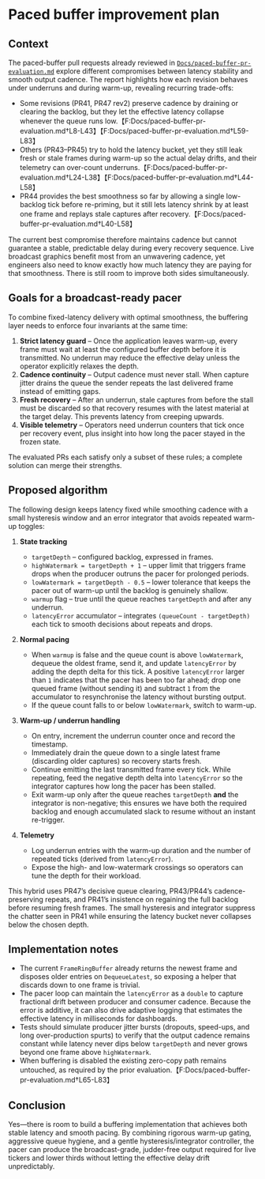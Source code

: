 # Paced buffer improvement plan

## Context

The paced-buffer pull requests already reviewed in [`Docs/paced-buffer-pr-evaluation.md`](paced-buffer-pr-evaluation.md) explore
different compromises between latency stability and smooth output cadence. The report
highlights how each revision behaves under underruns and during warm-up, revealing
recurring trade-offs:

- Some revisions (PR41, PR47 rev2) preserve cadence by draining or clearing the
  backlog, but they let the effective latency collapse whenever the queue runs
  low.【F:Docs/paced-buffer-pr-evaluation.md†L8-L43】【F:Docs/paced-buffer-pr-evaluation.md†L59-L83】
- Others (PR43–PR45) try to hold the latency bucket, yet they still leak fresh or
  stale frames during warm-up so the actual delay drifts, and their telemetry can
  over-count underruns.【F:Docs/paced-buffer-pr-evaluation.md†L24-L38】【F:Docs/paced-buffer-pr-evaluation.md†L44-L58】
- PR44 provides the best smoothness so far by allowing a single low-backlog tick
  before re-priming, but it still lets latency shrink by at least one frame and
  replays stale captures after recovery.【F:Docs/paced-buffer-pr-evaluation.md†L40-L58】

The current best compromise therefore maintains cadence but cannot guarantee a
stable, predictable delay during every recovery sequence. Live broadcast graphics
benefit most from an unwavering cadence, yet engineers also need to know exactly
how much latency they are paying for that smoothness. There is still room to
improve both sides simultaneously.

## Goals for a broadcast-ready pacer

To combine fixed-latency delivery with optimal smoothness, the buffering layer
needs to enforce four invariants at the same time:

1. **Strict latency guard** – Once the application leaves warm-up, every frame
   must wait at least the configured buffer depth before it is transmitted. No
   underrun may reduce the effective delay unless the operator explicitly
   relaxes the depth.
2. **Cadence continuity** – Output cadence must never stall. When capture
   jitter drains the queue the sender repeats the last delivered frame instead
   of emitting gaps.
3. **Fresh recovery** – After an underrun, stale captures from before the stall
   must be discarded so that recovery resumes with the latest material at the
   target delay. This prevents latency from creeping upwards.
4. **Visible telemetry** – Operators need underrun counters that tick once per
   recovery event, plus insight into how long the pacer stayed in the frozen
   state.

The evaluated PRs each satisfy only a subset of these rules; a complete solution
can merge their strengths.

## Proposed algorithm

The following design keeps latency fixed while smoothing cadence with a small
hysteresis window and an error integrator that avoids repeated warm-up toggles:

1. **State tracking**
   - `targetDepth` – configured backlog, expressed in frames.
   - `highWatermark = targetDepth + 1` – upper limit that triggers frame drops
     when the producer outruns the pacer for prolonged periods.
   - `lowWatermark = targetDepth - 0.5` – lower tolerance that keeps the pacer
     out of warm-up until the backlog is genuinely shallow.
   - `warmup` flag – true until the queue reaches `targetDepth` and after any
     underrun.
   - `latencyError` accumulator – integrates `(queueCount - targetDepth)` each
     tick to smooth decisions about repeats and drops.

2. **Normal pacing**
   - When `warmup` is false and the queue count is above `lowWatermark`, dequeue
     the oldest frame, send it, and update `latencyError` by adding the depth
     delta for this tick. A positive `latencyError` larger than `1` indicates
     that the pacer has been too far ahead; drop one queued frame (without
     sending it) and subtract `1` from the accumulator to resynchronise the
     latency without bursting output.
   - If the queue count falls to or below `lowWatermark`, switch to warm-up.

3. **Warm-up / underrun handling**
   - On entry, increment the underrun counter once and record the timestamp.
   - Immediately drain the queue down to a single latest frame (discarding
     older captures) so recovery starts fresh.
   - Continue emitting the last transmitted frame every tick. While repeating,
     feed the negative depth delta into `latencyError` so the integrator
     captures how long the pacer has been stalled.
   - Exit warm-up only after the queue reaches `targetDepth` **and** the
     integrator is non-negative; this ensures we have both the required backlog
     and enough accumulated slack to resume without an instant re-trigger.

4. **Telemetry**
   - Log underrun entries with the warm-up duration and the number of repeated
     ticks (derived from `latencyError`).
   - Expose the high- and low-watermark crossings so operators can tune the
     depth for their workload.

This hybrid uses PR47’s decisive queue clearing, PR43/PR44’s cadence-preserving
repeats, and PR41’s insistence on regaining the full backlog before resuming
fresh frames. The small hysteresis and integrator suppress the chatter seen in
PR41 while ensuring the latency bucket never collapses below the chosen depth.

## Implementation notes

- The current `FrameRingBuffer` already returns the newest frame and disposes
  older entries on `DequeueLatest`, so exposing a helper that discards down to
  one frame is trivial.
- The pacer loop can maintain the `latencyError` as a `double` to capture
  fractional drift between producer and consumer cadence. Because the error is
  additive, it can also drive adaptive logging that estimates the effective
  latency in milliseconds for dashboards.
- Tests should simulate producer jitter bursts (dropouts, speed-ups, and long
  over-production spurts) to verify that the output cadence remains constant
  while latency never dips below `targetDepth` and never grows beyond one frame
  above `highWatermark`.
- When buffering is disabled the existing zero-copy path remains untouched, as
  required by the prior evaluation.【F:Docs/paced-buffer-pr-evaluation.md†L65-L83】

## Conclusion

Yes—there is room to build a buffering implementation that achieves both stable
latency and smooth pacing. By combining rigorous warm-up gating, aggressive
queue hygiene, and a gentle hysteresis/integrator controller, the pacer can
produce the broadcast-grade, judder-free output required for live tickers and
lower thirds without letting the effective delay drift unpredictably.
